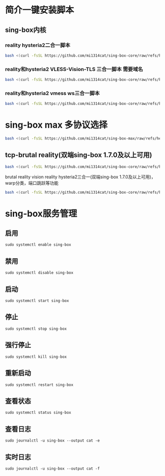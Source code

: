 # 简介一键安装脚本
## sing-box内核
### reality hysteria2二合一脚本

```bash
bash <(curl -fsSL https://github.com/mi1314cat/sing-box-core/raw/refs/heads/main/install.sh)
```
### reality和hysteria2 VLESS-Vision-TLS 三合一脚本 **需要域名**

```bash
bash <(curl -fsSL https://github.com/mi1314cat/sing-box-core/raw/refs/heads/main/SING.sh)
```
### reality和hysteria2 vmess ws三合一脚本

```bash
bash <(curl -fsSL https://github.com/mi1314cat/sing-box-core/raw/refs/heads/main/beta.sh)
```
# sing-box max 多协议选择
```bash
bash <(curl -fsSL https://github.com/mi1314cat/sing-box-max/raw/refs/heads/main/sing-box.sh)
```
## tcp-brutal reality(双端sing-box 1.7.0及以上可用)



```bash
bash <(curl -fsSL https://github.com/mi1314cat/sing-box-core/raw/refs/heads/main/tcp-brutal-reality.sh)
```
 brutal reality vision reality hysteria2三合一(双端sing-box 1.7.0及以上可用)，warp分类，端口跳跃等功能

```bash
bash <(curl -fsSL https://github.com/mi1314cat/sing-box-core/raw/refs/heads/main/brutal-reality-hysteria.sh)
```
# sing-box服务管理

## 启用
```
sudo systemctl enable sing-box
```
## 禁用
```
sudo systemctl disable sing-box
```
## 启动
```
sudo systemctl start sing-box
```
## 停止	
```
sudo systemctl stop sing-box
```
## 强行停止
```
sudo systemctl kill sing-box
```
## 重新启动	
```
sudo systemctl restart sing-box
```
## 查看状态
```
sudo systemctl status sing-box
```
## 查看日志	
```
sudo journalctl -u sing-box --output cat -e
```
## 实时日志	
```
sudo journalctl -u sing-box --output cat -f
```


























